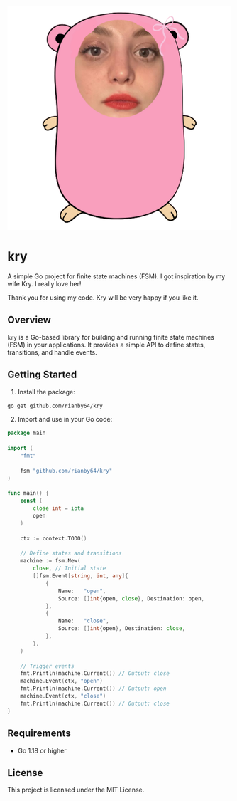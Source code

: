 <div style="text-align:center"><img src="https://github.com/rianby64/kry/blob/kry-doc/icon.png?raw=true" /></div>

# kry

A simple Go project for finite state machines (FSM). I got inspiration by my wife Kry. I really love her!

Thank you for using my code. Kry will be very happy if you like it.

## Overview

`kry` is a Go-based library for building and running finite state machines (FSM) in your applications. It provides a simple API to define states, transitions, and handle events.

## Getting Started

1. Install the package:

```sh
go get github.com/rianby64/kry
```

2. Import and use in your Go code:

```go
package main

import (
    "fmt"

    fsm "github.com/rianby64/kry"
)

func main() {
    const (
        close int = iota
        open
    )

    ctx := context.TODO()

    // Define states and transitions
    machine := fsm.New(
		close, // Initial state
		[]fsm.Event[string, int, any]{
			{
				Name:   "open",
				Source: []int{open, close}, Destination: open,
			},
			{
				Name:   "close",
				Source: []int{open}, Destination: close,
			},
		},
	)

    // Trigger events
    fmt.Println(machine.Current()) // Output: close
    machine.Event(ctx, "open")
    fmt.Println(machine.Current()) // Output: open
    machine.Event(ctx, "close")
    fmt.Println(machine.Current()) // Output: close
}
```

## Requirements

- Go 1.18 or higher

## License

This project is licensed under the MIT License.
